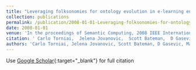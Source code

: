 ```yaml
---
title: "Leveraging folksonomies for ontology evolution in e-learning environments"
collection: publications
permalink: /publication/2008-01-01-Leveraging-folksonomies-for-ontology-evolution-in-e-learning-environments
date: 2008-01-01
venue: 'In the proceedings of Semantic Computing, 2008 IEEE International Conference on'
citation: ' Carlo Torniai,  Jelena Jovanovic,  Scott Bateman,  D Gasevic,  Marek Hatala, &quot;Leveraging folksonomies for ontology evolution in e-learning environments.&quot; In the proceedings of Semantic Computing, 2008 IEEE International Conference on, 2008.'
authors: 'Carlo Torniai, Jelena Jovanovic, Scott Bateman, D Gasevic, Marek Hatala'
---
```

Use [Google Scholar](https://scholar.google.com/scholar?q=Leveraging+folksonomies+for+ontology+evolution+in+e+learning+environments){:target="_blank"} for full citation